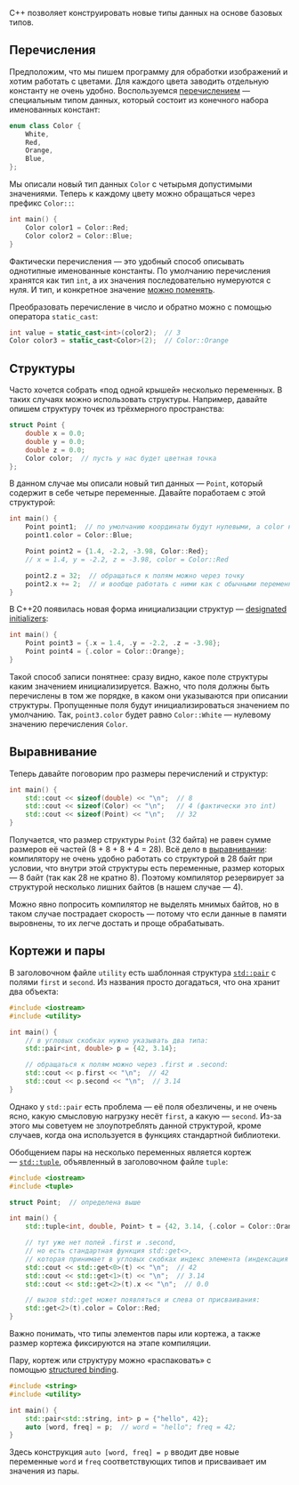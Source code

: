 C++ позволяет конструировать новые типы данных на основе базовых типов.
## Перечисления

Предположим, что мы пишем программу для обработки изображений и хотим работать с цветами. Для каждого цвета заводить отдельную константу не очень удобно. Воспользуемся [перечислением](https://en.cppreference.com/w/cpp/language/enum#Scoped_enumerations) — специальным типом данных, который состоит из конечного набора именованных констант:

```c++
enum class Color {
    White,
    Red,
    Orange,
    Blue,
};
```

Мы описали новый тип данных `Color` с четырьмя допустимыми значениями. Теперь к каждому цвету можно обращаться через префикс `Color::`:

```c++
int main() {
    Color color1 = Color::Red;
    Color color2 = Color::Blue;
}
```

Фактически перечисления — это удобный способ описывать однотипные именованные константы. По умолчанию перечисления хранятся как тип `int`, а их значения последовательно нумеруются с нуля. И тип, и конкретное значение [можно поменять](https://en.cppreference.com/w/cpp/language/enum#Scoped_enumerations).

Преобразовать перечисление в число и обратно можно с помощью оператора `static_cast`:

```c++
int value = static_cast<int>(color2);  // 3
Color color3 = static_cast<Color>(2);  // Color::Orange
```
## Структуры

Часто хочется собрать «под одной крышей» несколько переменных. В таких случаях можно использовать структуры. Например, давайте опишем структуру точек из трёхмерного пространства:

```c++
struct Point {
    double x = 0.0;
    double y = 0.0;
    double z = 0.0;
    Color color;  // пусть у нас будет цветная точка
};
```

В данном случае мы описали новый тип данных — `Point`, который содержит в себе четыре переменные. Давайте поработаем с этой структурой:

```c++
int main() {
    Point point1;  // по умолчанию координаты будут нулевыми, а color никак не будет проинициализирован
    point1.color = Color::Blue;

    Point point2 = {1.4, -2.2, -3.98, Color::Red};
    // x = 1.4, y = -2.2, z = -3.98, color = Color::Red

    point2.z = 32;  // обращаться к полям можно через точку
    point2.x += 2;  // и вообще работать с ними как с обычными переменными
}
```

В С++20 появилась новая форма инициализации структур — [designated initializers](https://en.cppreference.com/w/cpp/language/aggregate_initialization):

```c++
int main() {
    Point point3 = {.x = 1.4, .y = -2.2, .z = -3.98};
    Point point4 = {.color = Color::Orange};
}
```

Такой способ записи понятнее: сразу видно, какое поле структуры каким значением инициализируется. Важно, что поля должны быть перечислены в том же порядке, в каком они указываются при описании структуры. Пропущенные поля будут инициализироваться значением по умолчанию. Так, `point3.color` будет равно `Color::White` — нулевому значению перечисления `Color`.
## Выравнивание

Теперь давайте поговорим про размеры перечислений и структур:

```c++
int main() {
    std::cout << sizeof(double) << "\n";  // 8
    std::cout << sizeof(Color) << "\n";   // 4 (фактически это int)
    std::cout << sizeof(Point) << "\n";   // 32
}
```

Получается, что размер структуры `Point` (32 байта) не равен сумме размеров её частей (8 + 8 + 8 + 4 = 28). Всё дело в [выравнивании](https://en.cppreference.com/w/cpp/language/object#Alignment): компилятору не очень удобно работать со структурой в 28 байт при условии, что внутри этой структуры есть переменные, размер которых — 8 байт (так как 28 не кратно 8). Поэтому компилятор резервирует за структурой несколько лишних байтов (в нашем случае — 4).

Можно явно попросить компилятор не выделять мнимых байтов, но в таком случае пострадает скорость — потому что если данные в памяти выровнены, то их легче достать и проще обрабатывать.
## Кортежи и пары

В заголовочном файле `utility` есть шаблонная структура [`std::pair`](https://en.cppreference.com/w/cpp/utility/pair) с полями `first` и `second`. Из названия просто догадаться, что она хранит два объекта:

```c++
#include <iostream>
#include <utility>

int main() {
    // в угловых скобках нужно указывать два типа:
    std::pair<int, double> p = {42, 3.14};

    // обращаться к полям можно через .first и .second:
    std::cout << p.first << "\n";  // 42
    std::cout << p.second << "\n";  // 3.14
}
```

Однако у `std::pair` есть проблема — её поля обезличены, и не очень ясно, какую смысловую нагрузку несёт `first`, а какую — `second`. Из-за этого мы советуем не злоупотреблять данной структурой, кроме случаев, когда она используется в функциях стандартной библиотеки.

Обобщением пары на несколько переменных является кортеж — [`std::tuple`](https://en.cppreference.com/w/cpp/utility/tuple), объявленный в заголовочном файле `tuple`:

```c++
#include <iostream>
#include <tuple>

struct Point;  // определена выше

int main() {
    std::tuple<int, double, Point> t = {42, 3.14, {.color = Color::Orange}};

    // тут уже нет полей .first и .second,
    // но есть стандартная функция std::get<>,
    // которая принимает в угловых скобках индекс элемента (индексация с нуля):
    std::cout << std::get<0>(t) << "\n";  // 42
    std::cout << std::get<1>(t) << "\n";  // 3.14
    std::cout << std::get<2>(t).x << "\n";  // 0.0

    // вызов std::get может появляться и слева от присваивания:
    std::get<2>(t).color = Color::Red;
}
```

Важно понимать, что типы элементов пары или кортежа, а также размер кортежа фиксируются на этапе компиляции.

Пару, кортеж или структуру можно «распаковать» с помощью [structured binding](https://en.cppreference.com/w/cpp/language/structured_binding).

```c++
#include <string>
#include <utility>

int main() {
    std::pair<std::string, int> p = {"hello", 42};
    auto [word, freq] = p;  // word = "hello"; freq = 42;
}
```

Здесь конструкция `auto [word, freq] = p` вводит две новые переменные `word` и `freq` соответствующих типов и присваивает им значения из пары.
